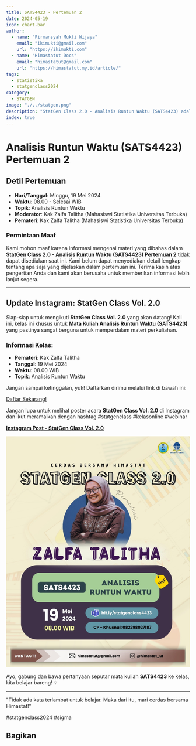 ```yaml
--- 
title: SATS4423 - Pertemuan 2
date: 2024-05-19
icon: chart-bar
author:
  - name: "Firmansyah Mukti Wijaya"
    email: "ikimukti@gmail.com"
    url: "https://ikimukti.com"
  - name: "Himastatut Docs"
    email: "himastatut@gmail.com"
    url: "https://himastatut.my.id/article/"
tags:
  - statistika
  - statgenclass2024
category: 
  - STATGEN
image: "./../statgen.png"
description: "StatGen Class 2.0 - Analisis Runtun Waktu (SATS4423) adalah program untuk memperkenalkan mahasiswa pada konsep dasar analisis runtun waktu dan aplikasinya dalam statistika."
index: true
--- 
```


# Analisis Runtun Waktu (SATS4423) Pertemuan 2

## Detil Pertemuan

- **Hari/Tanggal**: Minggu, 19 Mei 2024  
- **Waktu**: 08.00 - Selesai WIB  
- **Topik**: Analisis Runtun Waktu  
- **Moderator**: Kak Zalfa Talitha (Mahasiswi Statistika Universitas Terbuka)  
- **Pemateri**: Kak Zalfa Talitha (Mahasiswi Statistika Universitas Terbuka)

### Permintaan Maaf
Kami mohon maaf karena informasi mengenai materi yang dibahas dalam **StatGen Class 2.0 - Analisis Runtun Waktu (SATS4423) Pertemuan 2** tidak dapat disediakan saat ini. Kami belum dapat menyediakan detail lengkap tentang apa saja yang dijelaskan dalam pertemuan ini. Terima kasih atas pengertian Anda dan kami akan berusaha untuk memberikan informasi lebih lanjut segera.

--- 

## Update Instagram: StatGen Class Vol. 2.0

Siap-siap untuk mengikuti **StatGen Class Vol. 2.0** yang akan datang! Kali ini, kelas ini khusus untuk **Mata Kuliah Analisis Runtun Waktu (SATS4423)** yang pastinya sangat berguna untuk memperdalam materi perkuliahan.

### Informasi Kelas:

- **Pemateri**: Kak Zalfa Talitha
- **Tanggal**: 19 Mei 2024
- **Waktu**: 08.00 WIB
- **Topik**: Analisis Runtun Waktu

Jangan sampai ketinggalan, yuk! Daftarkan dirimu melalui link di bawah ini:

[Daftar Sekarang!](https://bit.ly/statgenclass4423)

Jangan lupa untuk melihat poster acara **StatGen Class Vol. 2.0** di Instagram dan ikut meramaikan dengan hashtag #statgenclass #kelasonline #webinar

[**Instagram Post - StatGen Class Vol. 2.0**](https://www.instagram.com/p/C7GOa04LRm1/?img_index=1)

![StatGen Class 2.0 Poster](pertemuan-2-image.png)

Ayo, gabung dan bawa pertanyaan seputar mata kuliah **SATS4423** ke kelas, kita belajar bareng! 💡

--- 

"Tidak ada kata terlambat untuk belajar. Maka dari itu, mari cerdas bersama Himastat!"

#statgenclass2024 #sigma


## Bagikan
<Share colorful />
<GitContributors />
<GitChangelog />